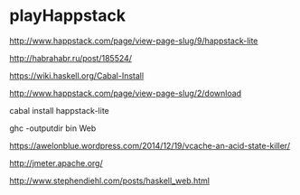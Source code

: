 # playHappstack

http://www.happstack.com/page/view-page-slug/9/happstack-lite

http://habrahabr.ru/post/185524/

https://wiki.haskell.org/Cabal-Install

http://www.happstack.com/page/view-page-slug/2/download

cabal install happstack-lite

ghc -outputdir bin Web

https://awelonblue.wordpress.com/2014/12/19/vcache-an-acid-state-killer/

http://jmeter.apache.org/

http://www.stephendiehl.com/posts/haskell_web.html
